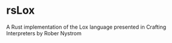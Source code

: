 # rsLox
A Rust implementation of the Lox language presented in Crafting Interpreters by Rober Nystrom
